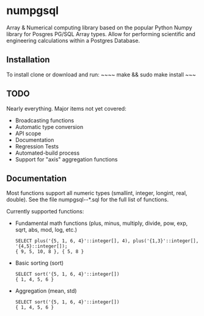 # numpgsql
Array & Numerical computing library based on the popular Python Numpy library for Posgres PG/SQL Array types.  Allow for performing scientific and engineering calculations within a Postgres Database.

## Installation

To install clone or download and run:
    ~~~~
    make && sudo make install
    ~~~

## TODO
Nearly everything.  Major items not yet covered:
* Broadcasting functions
* Automatic type conversion 
* API scope
* Documentation
* Regression Tests
* Automated-build process
* Support for "axis" aggregation functions

## Documentation
Most functions support all numeric types (smallint, integer, longint, real, double). See the file numpgsql--*.sql for the full list of functions.

Currently supported functions:

* Fundamental math functions (plus, minus, multiply, divide, pow, exp, sqrt, abs, mod, log, etc.)
    ~~~~
    SELECT plus('{5, 1, 6, 4}'::integer[], 4), plus('{1,3}'::integer[], '{4,5}::integer[]);
    { 9, 5, 10, 8 }, { 5, 8 }
    ~~~~  
* Basic sorting (sort)
    ~~~~
    SELECT sort('{5, 1, 6, 4}'::integer[])
    { 1, 4, 5, 6 }
    ~~~~  
* Aggregation (mean, std)    
    ~~~~
    SELECT sort('{5, 1, 6, 4}'::integer[])
    { 1, 4, 5, 6 }
    ~~~~  
